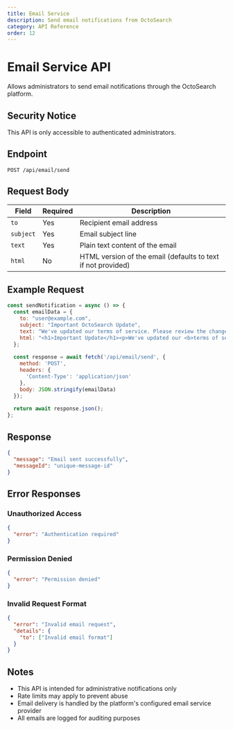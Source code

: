 ```yaml
---
title: Email Service
description: Send email notifications from OctoSearch
category: API Reference
order: 12
---
```


# Email Service API

Allows administrators to send email notifications through the OctoSearch platform.

## Security Notice

This API is only accessible to authenticated administrators.

## Endpoint

```
POST /api/email/send
```

## Request Body

| Field | Required | Description |
|-------|----------|-------------|
| `to` | Yes | Recipient email address |
| `subject` | Yes | Email subject line |
| `text` | Yes | Plain text content of the email |
| `html` | No | HTML version of the email (defaults to text if not provided) |

## Example Request

```javascript
const sendNotification = async () => {
  const emailData = {
    to: "user@example.com",
    subject: "Important OctoSearch Update",
    text: "We've updated our terms of service. Please review the changes.",
    html: "<h1>Important Update</h1><p>We've updated our <b>terms of service</b>. Please review the changes.</p>"
  };
  
  const response = await fetch('/api/email/send', {
    method: 'POST',
    headers: {
      'Content-Type': 'application/json'
    },
    body: JSON.stringify(emailData)
  });
  
  return await response.json();
};
```

## Response

```json
{
  "message": "Email sent successfully",
  "messageId": "unique-message-id"
}
```

## Error Responses

### Unauthorized Access

```json
{
  "error": "Authentication required"
}
```

### Permission Denied

```json
{
  "error": "Permission denied"
}
```

### Invalid Request Format

```json
{
  "error": "Invalid email request",
  "details": {
    "to": ["Invalid email format"]
  }
}
```

## Notes

- This API is intended for administrative notifications only
- Rate limits may apply to prevent abuse
- Email delivery is handled by the platform's configured email service provider
- All emails are logged for auditing purposes

